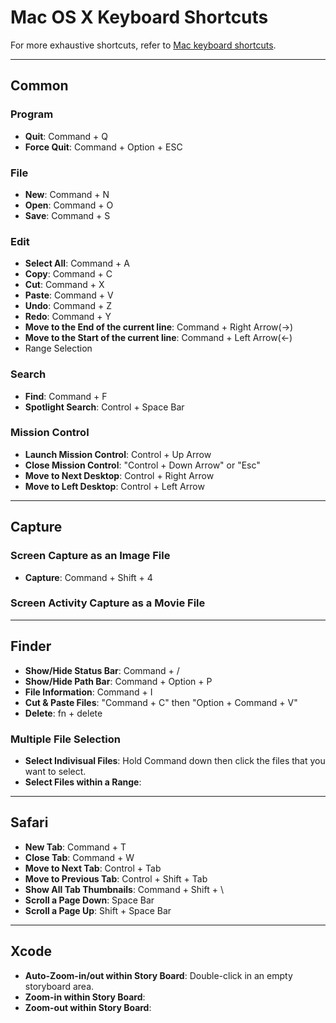 # Mac OS X Keyboard Shortcuts

For more exhaustive shortcuts, refer to [Mac keyboard shortcuts](https://support.apple.com/en-us/HT201236).

---

## Common

### Program
* **Quit**: Command + Q
* **Force Quit**: Command + Option + ESC

### File
* **New**: Command + N
* **Open**: Command + O
* **Save**: Command + S

### Edit
* **Select All**: Command + A
* **Copy**: Command + C
* **Cut**: Command + X
* **Paste**: Command + V
* **Undo**: Command + Z
* **Redo**: Command + Y
* **Move to the End of the current line**: Command + Right Arrow(->)
* **Move to the Start of the current line**: Command + Left Arrow(<-)
* Range Selection

### Search
* **Find**: Command + F
* **Spotlight Search**: Control + Space Bar

### Mission Control
* **Launch Mission Control**: Control + Up Arrow
* **Close Mission Control**: "Control + Down Arrow" or "Esc"
* **Move to Next Desktop**: Control + Right Arrow
* **Move to Left Desktop**: Control + Left Arrow

----

## Capture

### Screen Capture as an Image File
* **Capture**: Command + Shift + 4

### Screen Activity Capture as a Movie File

----

## Finder
* **Show/Hide Status Bar**: Command + /
* **Show/Hide Path Bar**: Command + Option + P
* **File Information**: Command + I
* **Cut & Paste Files**: "Command + C" then "Option + Command + V"
* **Delete**: fn + delete

### Multiple File Selection
* **Select Indivisual Files**: Hold Command down then click the files that you want to select.
* **Select Files within a Range**: 

----

## Safari
* **New Tab**: Command + T
* **Close Tab**: Command + W
* **Move to Next Tab**: Control + Tab
* **Move to Previous Tab**: Control + Shift + Tab
* **Show All Tab Thumbnails**: Command + Shift + \
* **Scroll a Page Down**: Space Bar
* **Scroll a Page Up**: Shift + Space Bar

----

## Xcode
* **Auto-Zoom-in/out within Story Board**: Double-click in an empty storyboard area.
* **Zoom-in within Story Board**: 
* **Zoom-out within Story Board**: 
